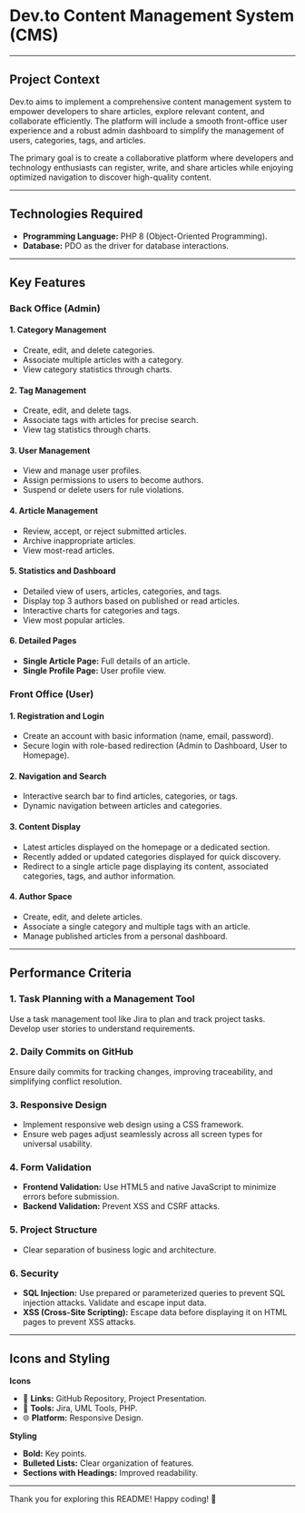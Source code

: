 # Dev.to Content Management System (CMS)

---

## Project Context

Dev.to aims to implement a comprehensive content management system to empower developers to share articles, explore relevant content, and collaborate efficiently. The platform will include a smooth front-office user experience and a robust admin dashboard to simplify the management of users, categories, tags, and articles.

The primary goal is to create a collaborative platform where developers and technology enthusiasts can register, write, and share articles while enjoying optimized navigation to discover high-quality content.

---

## Technologies Required

- **Programming Language:** PHP 8 (Object-Oriented Programming).
- **Database:** PDO as the driver for database interactions.

---

## Key Features

### Back Office (Admin)

#### 1. **Category Management**
   - Create, edit, and delete categories.
   - Associate multiple articles with a category.
   - View category statistics through charts.

#### 2. **Tag Management**
   - Create, edit, and delete tags.
   - Associate tags with articles for precise search.
   - View tag statistics through charts.

#### 3. **User Management**
   - View and manage user profiles.
   - Assign permissions to users to become authors.
   - Suspend or delete users for rule violations.

#### 4. **Article Management**
   - Review, accept, or reject submitted articles.
   - Archive inappropriate articles.
   - View most-read articles.

#### 5. **Statistics and Dashboard**
   - Detailed view of users, articles, categories, and tags.
   - Display top 3 authors based on published or read articles.
   - Interactive charts for categories and tags.
   - View most popular articles.

#### 6. **Detailed Pages**
   - **Single Article Page:** Full details of an article.
   - **Single Profile Page:** User profile view.

### Front Office (User)

#### 1. **Registration and Login**
   - Create an account with basic information (name, email, password).
   - Secure login with role-based redirection (Admin to Dashboard, User to Homepage).

#### 2. **Navigation and Search**
   - Interactive search bar to find articles, categories, or tags.
   - Dynamic navigation between articles and categories.

#### 3. **Content Display**
   - Latest articles displayed on the homepage or a dedicated section.
   - Recently added or updated categories displayed for quick discovery.
   - Redirect to a single article page displaying its content, associated categories, tags, and author information.

#### 4. **Author Space**
   - Create, edit, and delete articles.
   - Associate a single category and multiple tags with an article.
   - Manage published articles from a personal dashboard.

---

## Performance Criteria

### 1. Task Planning with a Management Tool
   Use a task management tool like Jira to plan and track project tasks. Develop user stories to understand requirements.

### 2. Daily Commits on GitHub
   Ensure daily commits for tracking changes, improving traceability, and simplifying conflict resolution.

### 3. Responsive Design
   - Implement responsive web design using a CSS framework.
   - Ensure web pages adjust seamlessly across all screen types for universal usability.

### 4. Form Validation
   - **Frontend Validation:** Use HTML5 and native JavaScript to minimize errors before submission.
   - **Backend Validation:** Prevent XSS and CSRF attacks.

### 5. Project Structure
   - Clear separation of business logic and architecture.

### 6. Security
   - **SQL Injection:** Use prepared or parameterized queries to prevent SQL injection attacks. Validate and escape input data.
   - **XSS (Cross-Site Scripting):** Escape data before displaying it on HTML pages to prevent XSS attacks.

---

## Icons and Styling

**Icons**
- 🔗 **Links:** GitHub Repository, Project Presentation.
- 🔧 **Tools:** Jira, UML Tools, PHP.
- 🌐 **Platform:** Responsive Design.

**Styling**
- **Bold:** Key points.
- **Bulleted Lists:** Clear organization of features.
- **Sections with Headings:** Improved readability.

---

Thank you for exploring this README! Happy coding! 🌟

